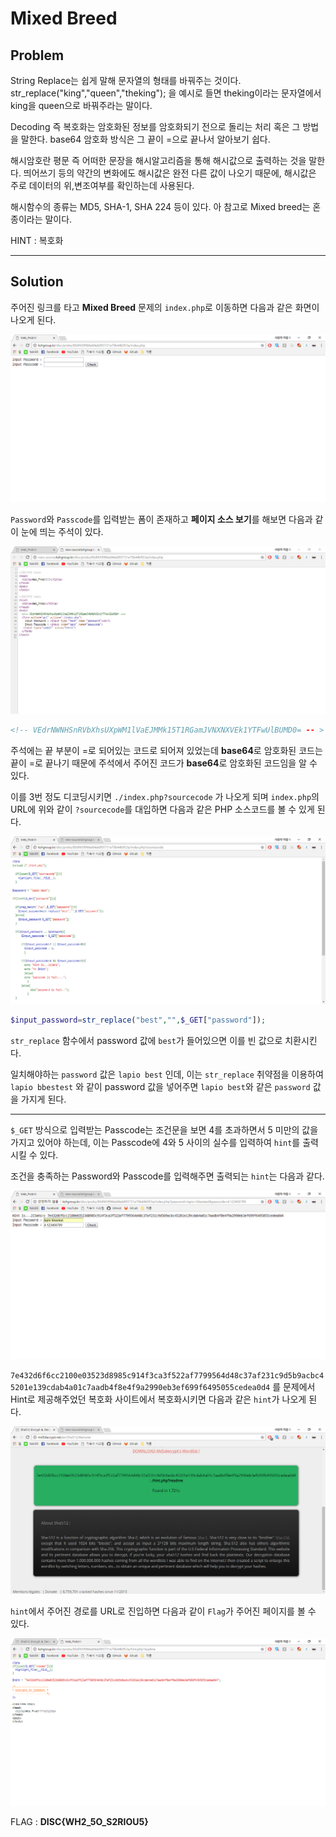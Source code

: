 ﻿# Mixed Breed

## Problem

String Replace는 쉽게 말해 문자열의 형태를 바꿔주는 것이다. 
str_replace("king","queen","theking"); 을 예시로 들면 theking이라는 문자열에서 
king을 queen으로 바꿔주라는 말이다. 

Decoding 즉 복호화는 암호화된 정보를 암호화되기 전으로 돌리는 처리 혹은 그 방법을 말한다. 
base64 암호화 방식은 그 끝이 =으로 끝나서 알아보기 쉽다. 

해시암호란 평문 즉 어떠한 문장을 해시알고리즘을 통해 해시값으로 출력하는 것을 말한다. 
띄어쓰기 등의 약간의 변화에도 해시값은 완전 다른 값이 나오기 때문에, 
해시값은 주로 데이터의 위,변조여부를 확인하는데 사용된다. 

해시함수의 종류는 MD5, SHA-1, SHA 224 등이 있다. 
아 참고로 Mixed breed는 혼종이라는 말이다. 

HINT : 복호화

***

## Solution

주어진 링크를 타고 **Mixed Breed** 문제의 `index.php`로 이동하면 다음과 같은 화면이 나오게 된다.

![Image](https://github.com/JaehunYoon/CTF/blob/master/2017%20DSM%20CTF/Web/Mixed%20Breed/Image/index%20page.PNG)


`Password`와 `Passcode`를 입력받는 폼이 존재하고 **페이지 소스 보기**를 해보면 다음과 같이 눈에 띄는 주석이 있다.

![Image](https://github.com/JaehunYoon/CTF/blob/master/2017%20DSM%20CTF/Web/Mixed%20Breed/Image/index%20page%20view-source.PNG)

```html
<!-- VEdrNWNHSnRVbXhsUXpWM1lVaEJMMk15T1RGamJVNXNXVEk1YTFwUlBUMD0= -- >
```
주석에는 끝 부분이 =로 되어있는 코드로 되어져 있었는데 **base64**로 암호화된 코드는 끝이 =로 끝나기 때문에 주석에서 주어진 코드가 **base64**로 암호화된 코드임을 알 수 있다.

이를 3번 정도 디코딩시키면 `./index.php?sourcecode` 가 나오게 되며 `index.php`의 URL에 위와 같이 `?sourcecode`를 대입하면 다음과 같은 PHP 소스코드를 볼 수 있게 된다.

![Image](https://github.com/JaehunYoon/CTF/blob/master/2017%20DSM%20CTF/Web/Mixed%20Breed/Image/index%20php%20viewsource.PNG)


```php
$input_password=str_replace("best","",$_GET["password"]);
```
`str_replace` 함수에서 password 값에 `best`가 들어있으면 이를 빈 값으로 치환시킨다.

일치해야하는 `password` 값은 `lapio best` 인데, 이는 `str_replace` 취약점을 이용하여 `lapio bbestest` 와 같이 password 값을 넣어주면 `lapio best`와 같은 `password` 값을 가지게 된다.
***
`$_GET` 방식으로 입력받는 Passcode는 조건문을 보면 4를 초과하면서 5 미만의 값을 가지고 있어야 하는데, 이는 Passcode에 4와 5 사이의 실수를 입력하여 `hint`를 출력시킬 수 있다.

조건을 충족하는 Password와 Passcode를 입력해주면 출력되는 `hint`는 다음과 같다.

![Image](https://github.com/JaehunYoon/CTF/blob/master/2017%20DSM%20CTF/Web/Mixed%20Breed/Image/hint.PNG)

`7e432d6f6cc2100e03523d8985c914f3ca3f522af7799564d48c37af231c9d5b9acbc45201e139cdab4a01c7aadb4f8e4f9a2990eb3ef699f6495055cedea0d4` 를 문제에서 Hint로 제공해주었던 복호화 사이트에서 복호화시키면 다음과 같은 `hint`가 나오게 된다.

![Image](https://github.com/JaehunYoon/CTF/blob/master/2017%20DSM%20CTF/Web/Mixed%20Breed/Image/decrypt.PNG)

`hint`에서 주어진 경로를 URL로 진입하면 다음과 같이 `Flag`가 주어진 페이지를 볼 수 있다.

![Image](https://github.com/JaehunYoon/CTF/blob/master/2017%20DSM%20CTF/Web/Mixed%20Breed/Image/solve.PNG)

FLAG : **DISC{WH2_5O_S2RIOU5}**